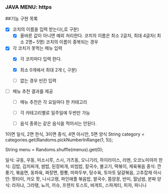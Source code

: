 ### JAVA MENU: https

##기능 구현 목록
-[X] 코치의 이름을 입력 받는다(,로 구분)
    -[X] 올바른 값이 아니면 예외 처리한다.
    코치의 이름은 최소 2글자, 최대 4글자( 최소 2명~ 5명)
     코치의 이름이 중복되는 경우
-[X] 각 코치가 못먹는 메뉴 입력 
    -[X] 각 코치마다 입력 한다.
    -[X] 최소 0개에서 최대 2개 (, 구분)
    -[ ] 없는 경우 빈칸 입력
    
    
-[ ] 메뉴 추천 결과를 제공
    -[ ] 메뉴 추천은 각 요일마다 한 카테고리 
    -[ ] 각 카테고리별로 일주일에 두번만 가능
    -[ ] 음식 종류는 같은 음식을 먹어서는 안된다.


1이면 일식, 2면 한식, 3이면 중식, 4면 아시안, 5면 양식
String category = categories.get(Randoms.pickNumberInRange(1, 5));

String menu = Randoms.shuffle(menus).get(0);


일식: 규동, 우동, 미소시루, 스시, 가츠동, 오니기리, 하이라이스, 라멘, 오코노미야끼
한식: 김밥, 김치찌개, 쌈밥, 된장찌개, 비빔밥, 칼국수, 불고기, 떡볶이, 제육볶음
중식: 깐풍기, 볶음면, 동파육, 짜장면, 짬뽕, 마파두부, 탕수육, 토마토 달걀볶음, 고추잡채
아시안: 팟타이, 카오 팟, 나시고렝, 파인애플 볶음밥, 쌀국수, 똠얌꿍, 반미, 월남쌈, 분짜
양식: 라자냐, 그라탱, 뇨끼, 끼슈, 프렌치 토스트, 바게트, 스파게티, 피자, 파니니